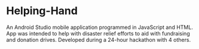 # Helping-Hand
An Android Studio mobile application programmed in JavaScript and HTML. App was intended to help with disaster relief efforts to aid with fundraising and donation drives. Developed during a 24-hour hackathon with 4 others.

